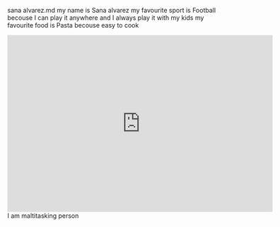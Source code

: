 sana alvarez.md
my name is Sana alvarez
my favourite sport is Football becouse I can play it anywhere and I always play it with my kids
my favourite food is Pasta becouse easy to cook 
<iframe width="600" height="400" src="https://www.youtube.com/watch?v=HcF2dENjRzY" frameborder="0" allowfullscreen></iframe>
I am maltitasking person
